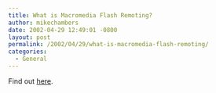```yaml
---
title: What is Macromedia Flash Remoting?
author: mikechambers
date: 2002-04-29 12:49:01 -0800
layout: post
permalink: /2002/04/29/what-is-macromedia-flash-remoting/
categories:
  - General
---
```



Find out [here][1].

 [1]: http://www.macromedia.com/software/flash/flashremoting/